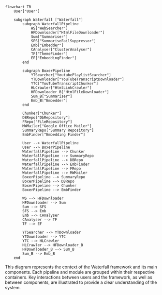 ```mermaid
flowchart TB
    User["User"]
    
    subgraph Waterfall ["Waterfall"]
        subgraph WaterfallPipeline
            WS["WebSearcher"]
            HFDownloader["HtmlFileDownloader"]
            Sum["Summariser"]
            SFS["SummariseFailSuppressor"]
            Emb["Embedder"]
            CAnalyser["ClusterAnalyser"]
            TF["ThemeFinder"]
            EF["EmbeddingFinder"]
        end
        
        subgraph BoxerPipeline
            YTSearcher["YoutubePlaylistSearcher"]
            YTDownloader["YouTubeTranscriptDownloader"]
            YTC["YouTubeTranscriptChunker"]
            HLCrawler["HtmlLinkCrawler"]
            HFDownloader_B["HtmlFileDownloader"]
            Sum_B["Summariser"]
            Emb_B["Embedder"]
        end
        
        Chunker["Chunker"]
        DBRepo["DbRepository"]
        FRepo["FileRepository"]
        MWMailer["Google Office Mailer"]
        SummaryRepo["Summary Repository"]
        EmbFinder["Embedding Finder"]
        
        User --> WaterfallPipeline
        User --> BoxerPipeline
        WaterfallPipeline --> Chunker
        WaterfallPipeline --> SummaryRepo
        WaterfallPipeline --> DBRepo
        WaterfallPipeline --> EmbFinder
        WaterfallPipeline --> FRepo
        WaterfallPipeline --> MWMailer
        BoxerPipeline --> SummaryRepo
        BoxerPipeline --> DBRepo
        BoxerPipeline --> Chunker
        BoxerPipeline --> EmbFinder
        
        WS --> HFDownloader
        HFDownloader --> Sum
        Sum --> SFS
        SFS --> Emb
        Emb --> CAnalyser
        CAnalyser --> TF
        TF --> EF
        
        YTSearcher --> YTDownloader
        YTDownloader --> YTC
        YTC --> HLCrawler
        HLCrawler --> HFDownloader_B
        HFDownloader_B --> Sum_B
        Sum_B --> Emb_B
    end
```

This diagram represents the context of the Waterfall framework and its main components. Each pipeline and module are grouped within their respective containers. Key interactions between users and the framework, as well as between components, are illustrated to provide a clear understanding of the system.